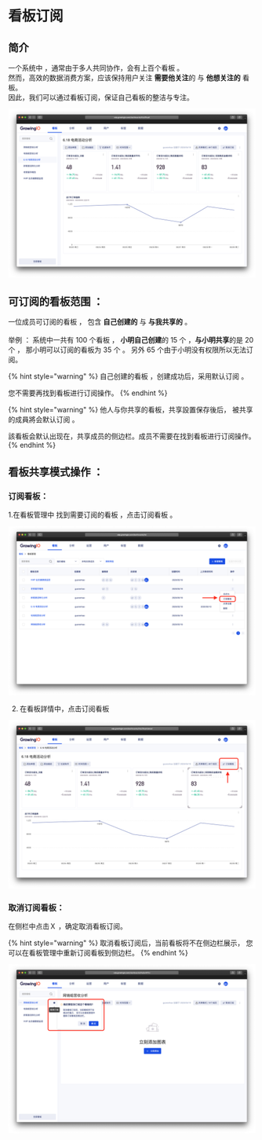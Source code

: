 # 看板订阅

## 简介

一个系统中 ，通常由于多人共同协作，会有上百个看板 。  
然而，高效的数据消费方案，应该保持用户关注  **需要他关注**的 与 **他想关注的** 看板。  
因此，我们可以通过看板订阅，保证自己看板的整洁与专注。

![](../../.gitbook/assets/ying-mu-jie-tu-20200610-xia-wu-12.54.21.png)

## 可订阅的看板范围  ：

一位成员可订阅的看板 ， 包含 **自己创建的** 与 **与我共享的** 。    
‌  
举例 ： 系统中一共有 100 个看板 ， **小明自己创建**的 15 个 ，**与小明共享**的是 20 个 ， 那小明可以订阅的看板为 35 个 。   另外 65 个由于小明没有权限所以无法订阅。

{% hint style="warning" %}
自己创建的看板 ，创建成功后，采用默认订阅 。

您不需要再找到看板进行订阅操作。
{% endhint %}

{% hint style="warning" %}
他人与你共享的看板，共享設置保存後后， 被共享的成員將会默认订阅 。 

該看板会默认出现在，共享成员的侧边栏。成员不需要在找到看板进行订阅操作。
{% endhint %}



## 看板共享模式操作 ：



### 订阅看板：

1.在看板管理中 找到需要订阅的看板 ，点击订阅看板 。

![](../../.gitbook/assets/ying-mu-jie-tu-20200610-xia-wu-1.08.42.png)

2. 在看板詳情中，点击订阅看板

![](../../.gitbook/assets/ying-mu-jie-tu-20200610-xia-wu-1.11.13.png)

### 取消订阅看板：

在侧栏中点击Ｘ ，确定取消看板订阅。

{% hint style="warning" %}
取消看板订阅后，当前看板将不在侧边栏展示， 您可以在看板管理中重新订阅看板到侧边栏。
{% endhint %}

![](../../.gitbook/assets/ying-mu-jie-tu-20200610-xia-wu-1.13.06.png)

